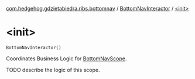 [com.hedgehog.gdzietabiedra.ribs.bottomnav](../index.md) / [BottomNavInteractor](index.md) / [&lt;init&gt;](./-init-.md)

# &lt;init&gt;

`BottomNavInteractor()`

Coordinates Business Logic for [BottomNavScope](#).

TODO describe the logic of this scope.


